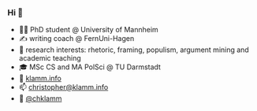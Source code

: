 ### Hi 👋

- 👨‍🔬 PhD student @ University of Mannheim
- ✍️ writing coach @ FernUni-Hagen
- 🤗 research interests: rhetoric, framing, populism, argument mining and academic teaching
- 🎓 MSc CS and MA PolSci @ TU Darmstadt
- 👀 [klamm.info](https://chkla.github.io/gitPage/)
- 📫 christopher@klamm.info
- 🐤 [@chklamm](https://twitter.com/chklamm)
